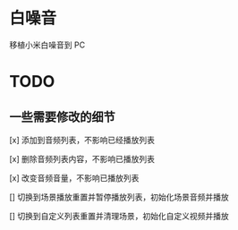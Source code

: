 # 白噪音

移植小米白噪音到 PC

# TODO

## 一些需要修改的细节

[x] 添加到音频列表，不影响已经播放列表

[x] 删除音频列表内容，不影响已播放列表

[x] 改变音频音量，不影响已播放列表

[] 切换到场景播放重置并暂停播放列表，初始化场景音频并播放

[] 切换到自定义列表重置并清理场景，初始化自定义视频并播放
